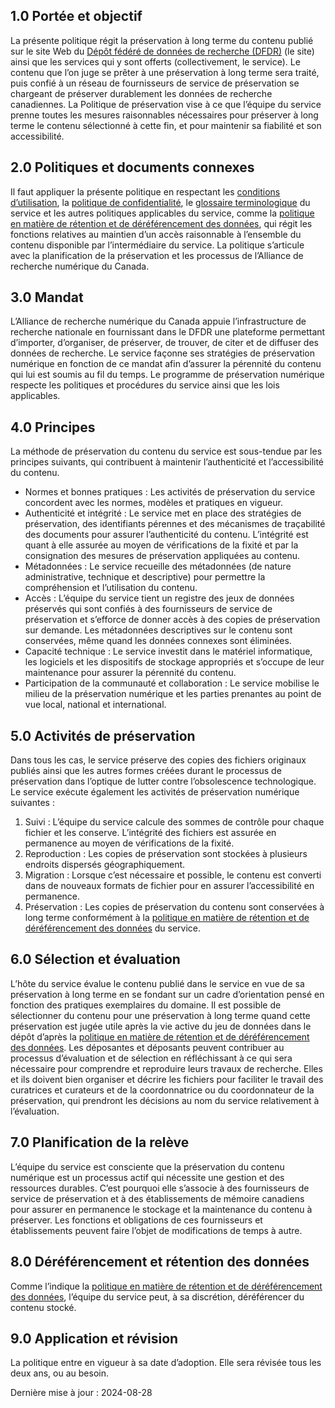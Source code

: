 
## 1.0 Portée et objectif

La présente politique régit la préservation à long terme du contenu publié sur le site Web du [Dépôt fédéré de données de recherche (DFDR)](https://www.frdr-dfdr.ca) (le site) ainsi que les services qui y sont offerts (collectivement, le service). Le contenu que l’on juge se prêter à une préservation à long terme sera traité, puis confié à un réseau de fournisseurs de service de préservation se chargeant de préserver durablement les données de recherche canadiennes. 
La Politique de préservation vise à ce que l’équipe du service prenne toutes les mesures raisonnables nécessaires pour préserver à long terme le contenu sélectionné à cette fin, et pour maintenir sa fiabilité et son accessibilité.

## 2.0 Politiques et documents connexes

Il faut appliquer la présente politique en respectant les [conditions d’utilisation](/policies/fr/conditions_d'utilisation/), la [politique de confidentialité](/policies/fr/confidentialité/), le [glossaire terminologique](/policies/fr/glossaire/) du service et les autres politiques applicables du service, comme la [politique en matière de rétention et de déréférencement des données](/policies/fr/rétention_des_données/), qui régit les fonctions relatives au maintien d’un accès raisonnable à l’ensemble du contenu disponible par l’intermédiaire du service. La politique s’articule avec la planification de la préservation et les processus de l’Alliance de recherche numérique du Canada.

## 3.0 Mandat

L’Alliance de recherche numérique du Canada appuie l’infrastructure de recherche nationale en fournissant dans le DFDR une plateforme permettant d’importer, d’organiser, de préserver, de trouver, de citer et de diffuser des données de recherche. Le service façonne ses stratégies de préservation numérique en fonction de ce mandat afin d’assurer la pérennité du contenu qui lui est soumis au fil du temps. Le programme de préservation numérique respecte les politiques et procédures du service ainsi que les lois applicables.

## 4.0 Principes
La méthode de préservation du contenu du service est sous-tendue par les principes suivants, qui contribuent à maintenir l’authenticité et l’accessibilité du contenu.

* Normes et bonnes pratiques : Les activités de préservation du service concordent avec les normes, modèles et pratiques en vigueur.
* Authenticité et intégrité : Le service met en place des stratégies de préservation, des identifiants pérennes et des mécanismes de traçabilité des documents pour assurer l’authenticité du contenu. L’intégrité est quant à elle assurée au moyen de vérifications de la fixité et par la consignation des mesures de préservation appliquées au contenu.
* Métadonnées : Le service recueille des métadonnées (de nature administrative, technique et descriptive) pour permettre la compréhension et l’utilisation du contenu.
* Accès : L’équipe du service tient un registre des jeux de données préservés qui sont confiés à des fournisseurs de service de préservation et s’efforce de donner accès à des copies de préservation sur demande. Les métadonnées descriptives sur le contenu sont conservées, même quand les données connexes sont éliminées.
* Capacité technique : Le service investit dans le matériel informatique, les logiciels et les dispositifs de stockage appropriés et s’occupe de leur maintenance pour assurer la pérennité du contenu.
* Participation de la communauté et collaboration : Le service mobilise le milieu de la préservation numérique et les parties prenantes au point de vue local, national et international.

## 5.0 Activités de préservation

Dans tous les cas, le service préserve des copies des fichiers originaux publiés ainsi que les autres formes créées durant le processus de préservation dans l’optique de lutter contre l’obsolescence technologique. Le service exécute également les activités de préservation numérique suivantes :

1. Suivi : L’équipe du service calcule des sommes de contrôle pour chaque fichier et les conserve. L’intégrité des fichiers est assurée en permanence au moyen de vérifications de la fixité.
2. Reproduction : Les copies de préservation sont stockées à plusieurs endroits dispersés géographiquement.
3. Migration : Lorsque c’est nécessaire et possible, le contenu est converti dans de nouveaux formats de fichier pour en assurer l’accessibilité en permanence.
4. Préservation : Les copies de préservation du contenu sont conservées à long terme conformément à la [politique en matière de rétention et de déréférencement des données](/policies/fr/rétention_des_données/) du service. 

## 6.0 Sélection et évaluation

L’hôte du service évalue le contenu publié dans le service en vue de sa préservation à long terme en se fondant sur un cadre d’orientation pensé en fonction des pratiques exemplaires du domaine. Il est possible de sélectionner du contenu pour une préservation à long terme quand cette préservation est jugée utile après la vie active du jeu de données dans le dépôt d’après la [politique en matière de rétention et de déréférencement des données](/policies/fr/rétention_des_données/).
Les déposantes et déposants peuvent contribuer au processus d’évaluation et de sélection en réfléchissant à ce qui sera nécessaire pour comprendre et reproduire leurs travaux de recherche. Elles et ils doivent bien organiser et décrire les fichiers pour faciliter le travail des curatrices et curateurs et de la coordonnatrice ou du coordonnateur de la préservation, qui prendront les décisions au nom du service relativement à l’évaluation.

## 7.0 Planification de la relève

L’équipe du service est consciente que la préservation du contenu numérique est un processus actif qui nécessite une gestion et des ressources durables. C’est pourquoi elle s’associe à des fournisseurs de service de préservation et à des établissements de mémoire canadiens pour assurer en permanence le stockage et la maintenance du contenu à préserver.
Les fonctions et obligations de ces fournisseurs et établissements peuvent faire l’objet de modifications de temps à autre.

## 8.0 Déréférencement et rétention des données

Comme l’indique la [politique en matière de rétention et de déréférencement des données](/policies/fr/rétention_des_données/), l’équipe du service peut, à sa discrétion, déréférencer du contenu stocké.

## 9.0 Application et révision

La politique entre en vigueur à sa date d’adoption. Elle sera révisée tous les deux ans, ou au besoin.

Dernière mise à jour : 2024-08-28
